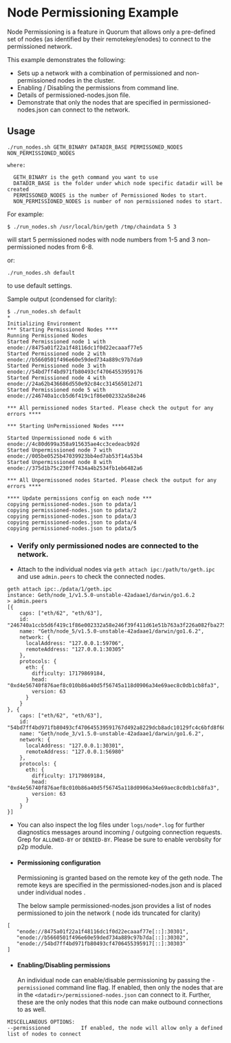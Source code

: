 
# Node Permissioning Example

Node Permissioning is a feature in Quorum that allows only a pre-defined set of nodes (as identified by their remotekey/enodes) to connect to the permissioned network.

This example demonstrates the following:
* Sets up a network with a combination of permissioned and non-permissioned nodes in the cluster.
* Enabling / Disabling the permissions from command line.
* Details of permissioned-nodes.json file.
* Demonstrate that only the nodes that are specified in permissioned-nodes.json can connect to the network.

## Usage

```
./run_nodes.sh GETH_BINARY DATADIR_BASE PERMISSONED_NODES NON_PERMISSIONED_NODES

where:

  GETH_BINARY is the geth command you want to use
  DATADIR_BASE is the folder under which node specific datadir will be created
  PERMISSONED_NODES is the number of Permissioned Nodes to start.
  NON_PERMISSIONED_NODES is number of non permissioned nodes to start.

```

For example:
```
$ ./run_nodes.sh /usr/local/bin/geth /tmp/chaindata 5 3
```
will start 5 permissioned nodes with node numbers from 1-5 and 3
non-permissioned nodes from 6-8.

or:

```
./run_nodes.sh default
```

to use default settings.

Sample output (condensed for clarity):

```
$ ./run_nodes.sh default
*
Initializing Environment
*** Starting Permissioned Nodes ****
Running Permissioned Nodes
Started Permissioned node 1 with enode://8475a01f22a1f48116dc1f0d22ecaaaf77e5
Started Permissioned node 2 with enode://b5660501f496e60e59ded734a889c97b7da9
Started Permissioned node 3 with enode://54bd7ff4bd971fb80493cf47064553959176
Started Permissioned node 4 with enode://24a62b436686d550e92c84cc314565012d71
Started Permissioned node 5 with enode://246740a1ccb5d6f419c1f86e002332a58e246

*** All permissioned nodes Started. Please check the output for any errors ****

*** Starting UnPermissioned Nodes ****

Started Unpermissioned node 6 with enode://4c80d699a358a915635ae4cc3cedeacb92d
Started Unpermissioned node 7 with enode://005be0525b47039923bb4ed7ab53f14a53b4
Started Unpermissioned node 8 with enode://375d1b75c230ff7434a4b2534fb1eb6482a6

*** All Unpermissoned nodes Started. Please check the output for any errors ****

**** Update permissions config on each node ***
copying permissioned-nodes.json to pdata/1
copying permissioned-nodes.json to pdata/2
copying permissioned-nodes.json to pdata/3
copying permissioned-nodes.json to pdata/4
copying permissioned-nodes.json to pdata/5
```

* ### Verify only permissioned nodes are connected to the network.

* Attach to the individual nodes via
	`geth attach ipc:/path/to/geth.ipc` and use `admin.peers` to check the connected nodes.

```
geth attach ipc:./pdata/1/geth.ipc
instance: Geth/node_1/v1.5.0-unstable-42adaae1/darwin/go1.6.2
> admin.peers
[{
    caps: ["eth/62", "eth/63"],
    id: "246740a1ccb5d6f419c1f86e002332a58e246f39f411d61e51b763a3f226a082fba275652c9ce01e5d5f81a7ba2850bea4611247d745e278f3a558e6345ee75a",
    name: "Geth/node_5/v1.5.0-unstable-42adaae1/darwin/go1.6.2",
    network: {
      localAddress: "127.0.0.1:59706",
      remoteAddress: "127.0.0.1:30305"
    },
    protocols: {
      eth: {
        difficulty: 17179869184,
        head: "0xd4e56740f876aef8c010b86a40d5f56745a118d0906a34e69aec8c0db1cb8fa3",
        version: 63
      }
    }
}, {
    caps: ["eth/62", "eth/63"],
    id: "54bd7ff4bd971fb80493cf470645539591767d492a8229dcb8adc10129fc4c6bfd8f6044c75e806c4c9fdcec4e9b956d00d495ce273e9ae6c7347b90a9f5356b",
    name: "Geth/node_3/v1.5.0-unstable-42adaae1/darwin/go1.6.2",
    network: {
      localAddress: "127.0.0.1:30301",
      remoteAddress: "127.0.0.1:56980"
    },
    protocols: {
      eth: {
        difficulty: 17179869184,
        head: "0xd4e56740f876aef8c010b86a40d5f56745a118d0906a34e69aec8c0db1cb8fa3",
        version: 63
      }
    }
}]
```


* You can also inspect the log files under `logs/node*.log` for further diagnostics messages around incoming / outgoing connection requests. Grep for `ALLOWED-BY` or `DENIED-BY`. Please be sure to enable verobsity for p2p module.

* #### Permissioning configuration

	Permissioning is granted based on the remote key of the geth node. The remote keys are specified in the permissioned-nodes.json and is placed under individual nodes <datadir>.

	The below sample permissioned-nodes.json provides a list of nodes permissioned to join the network ( node ids truncated for clarity)

```
[
   "enode://8475a01f22a1f48116dc1f0d22ecaaaf77e[::]:30301",
   "enode://b5660501f496e60e59ded734a889c97b7da[::]:30302",
   "enode://54bd7ff4bd971fb80493cf4706455395917[::]:30303"
]
```

* #### Enabling/Disabling permissions

	An individual node can enable/disable permissioning by passing the `-permissioned` command line flag. If enabled, then only the nodes that are in the `<datadir>/permissioned-nodes.json` can connect to it. Further, these are the only nodes that this node can make outbound connections to as well.

```
MISCELLANEOUS OPTIONS:
--permissioned          If enabled, the node will allow only a defined list of nodes to connect
```
